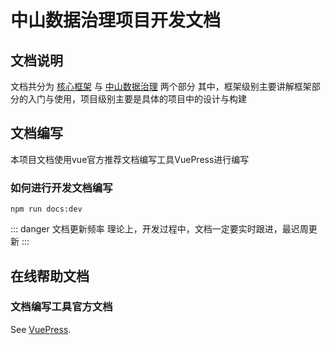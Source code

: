 # 中山数据治理项目开发文档

## 文档说明
文档共分为 [核心框架](/framework/) 与 [中山数据治理](/project/) 两个部分
其中，框架级别主要讲解框架部分的入门与使用，项目级别主要是具体的项目中的设计与构建

## 文档编写
本项目文档使用vue官方推荐文档编写工具VuePress进行编写

### 如何进行开发文档编写
```
npm run docs:dev
```
::: danger 文档更新频率
理论上，开发过程中，文档一定要实时跟进，最迟周更新
:::

## 在线帮助文档

### 文档编写工具官方文档
See [VuePress](https://vuepress.vuejs.org/).

